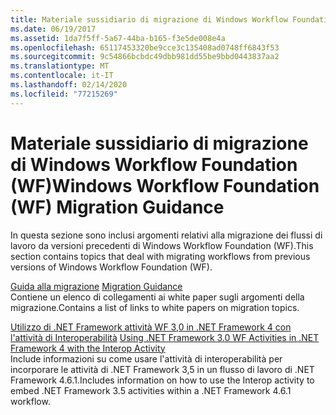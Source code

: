 ```yaml
---
title: Materiale sussidiario di migrazione di Windows Workflow Foundation (WF)
ms.date: 06/19/2017
ms.assetid: 1da7f5ff-5a67-44ba-b165-f3e5de008e4a
ms.openlocfilehash: 65117453320be9cce3c135408ad0748ff6843f53
ms.sourcegitcommit: 9c54866bcbdc49dbb981dd55be9bbd0443837aa2
ms.translationtype: MT
ms.contentlocale: it-IT
ms.lasthandoff: 02/14/2020
ms.locfileid: "77215269"
---
```

# <a name="windows-workflow-foundation-wf-migration-guidance"></a><span data-ttu-id="0ccf4-102">Materiale sussidiario di migrazione di Windows Workflow Foundation (WF)</span><span class="sxs-lookup"><span data-stu-id="0ccf4-102">Windows Workflow Foundation (WF) Migration Guidance</span></span>

<span data-ttu-id="0ccf4-103">In questa sezione sono inclusi argomenti relativi alla migrazione dei flussi di lavoro da versioni precedenti di Windows Workflow Foundation (WF).</span><span class="sxs-lookup"><span data-stu-id="0ccf4-103">This section contains topics that deal with migrating workflows from previous versions of Windows Workflow Foundation (WF).</span></span>

<span data-ttu-id="0ccf4-104">[Guida alla migrazione](migration-guidance.md) </span><span class="sxs-lookup"><span data-stu-id="0ccf4-104">[Migration Guidance](migration-guidance.md) </span></span>  
<span data-ttu-id="0ccf4-105">Contiene un elenco di collegamenti ai white paper sugli argomenti della migrazione.</span><span class="sxs-lookup"><span data-stu-id="0ccf4-105">Contains a list of links to white papers on migration topics.</span></span>

<span data-ttu-id="0ccf4-106">[Utilizzo di .NET Framework attività WF 3,0 in .NET Framework 4 con l'attività di Interoperabilità](net-framework-3-0-wf-in-net-framework-4-interop.md) </span><span class="sxs-lookup"><span data-stu-id="0ccf4-106">[Using .NET Framework 3.0 WF Activities in .NET Framework 4 with the Interop Activity](net-framework-3-0-wf-in-net-framework-4-interop.md) </span></span>  
<span data-ttu-id="0ccf4-107">Include informazioni su come usare l'attività di interoperabilità per incorporare le attività di .NET Framework 3,5 in un flusso di lavoro di .NET Framework 4.6.1.</span><span class="sxs-lookup"><span data-stu-id="0ccf4-107">Includes information on how to use the Interop activity to embed .NET Framework 3.5 activities within a .NET Framework 4.6.1 workflow.</span></span>
